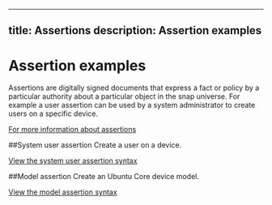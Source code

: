 ----
title: Assertions
description: Assertion examples
----

# Assertion examples

Assertions are digitally signed documents that express a fact or policy by a particular authority about a particular object in the snap universe. For example a user assertion can be used by a system administrator to create users on a specific device. 

[For more information about assertions](http://docs.ubuntu.com/core/en/guides/build-device/assertions)

##System user assertion
Create a user on a device.

[View the system user assertion syntax](http://docs.ubuntu.com/core/en/reference/assertions#system-user)

##Model assertion
Create an Ubuntu Core device model.

[View the model assertion syntax](http://docs.ubuntu.com/core/en/guides/build-device/image-building#build-a-custom-ubuntu-core-image) 
